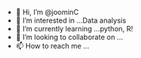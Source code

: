 - 👋 Hi, I’m @joominC
- 👀 I’m interested in ...Data analysis
- 🌱 I’m currently learning ...python, R!
- 💞️ I’m looking to collaborate on ...
- 📫 How to reach me ...

<!---
joominC/joominC is a ✨ special ✨ repository because its `README.md` (this file) appears on your GitHub profile.
You can click the Preview link to take a look at your changes.
--->

